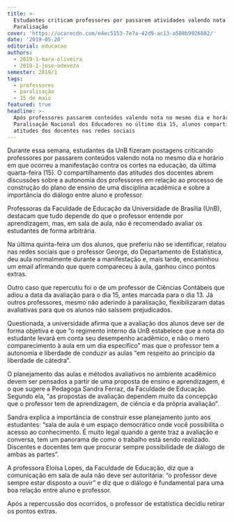 ```yaml
---
title: >-
  Estudantes criticam professores por passarem atividades valendo nota no dia da
  Paralisação 
cover: 'https://ucarecdn.com/e4ec5153-7e7a-42d9-ac13-a588b9926802/'
date: '2019-05-20'
editorial: educacao
authors:
  - 2019-1-mara-oliveira
  - 2019-1-jose-odeveza
semester: 2019/1
tags:
  - professores
  - paralisação
  - 15 de maio
featured: true
headline: >-
  Após professores passarem conteúdos valendo nota no mesmo dia e horário da
  Paralisação Nacional dos Educadores no último dia 15, alunos compartilharam as
  atitudes dos docentes nas redes sociais
---
```

Durante essa semana, estudantes da UnB fizeram postagens criticando professores por passarem conteúdos valendo nota no mesmo dia e horário em que ocorreu a manifestação contra os cortes na educação, da última quarta-feira (15). O compartilhamento das atitudes dos docentes abrem discussões sobre a autonomia dos professores em relação ao processo de construção do plano de ensino de uma disciplina acadêmica e sobre a importância do diálogo entre aluno e professor.

Professoras da Faculdade de Educação da Universidade de Brasília (UnB), destacam que tudo depende do que o professor entende por aprendizagem, mas, em sala de aula, não é recomendado avaliar os estudantes de forma arbitrária.

Na última quinta-feira um dos alunos, que preferiu não se identificar, relatou nas redes sociais que o professor George, do Departamento de Estatística, deu aula normalmente durante a manifestação e, mais tarde, encaminhou um email afirmando que quem compareceu à aula, ganhou cinco pontos extras. 

Outro caso que repercutiu foi o de um professor de Ciências Contábeis que adiou a data da avaliação para o dia 15, antes marcada para o dia 13. Já outros professores, mesmo não aderindo à paralisação, flexibilizaram datas avaliativas para que os alunos não saíssem prejudicados. 

Questionada, a universidade afirma que a avaliação dos alunos deve ser de forma objetiva e que “o regimento interno da UnB estabelece que a nota do estudante levará em conta seu desempenho acadêmico, e não o mero comparecimento à aula em um dia específico” mas que o professor tem a autonomia e liberdade de conduzir as aulas “em respeito ao princípio da liberdade de cátedra”.

O planejamento das aulas e métodos avaliativos no ambiente acadêmico devem ser pensados a partir de uma proposta de ensino e aprendizagem, é o que sugere a Pedagoga Sandra Ferraz, da Faculdade de Educação. Segundo ela, “as propostas de avaliação dependem muito da concepção que o professor tem de aprendizagem, de ciência e da própria avaliação”.

Sandra explica a importância de construir esse planejamento junto aos estudantes: “sala de aula é um espaço democrático onde você possibilita o acesso ao conhecimento. É muito legal quando a gente traz a avaliação e conversa, tem um panorama de como o trabalho está sendo realizado. Discentes e docentes tem que procurar sempre possibilidade de diálogo de ambas as partes”.

A professora Eloísa Lopes, da Faculdade de Educação, diz  que a comunicação em sala de aula não deve ser autoritária: “o professor deve sempre estar disposto a ouvir” e diz que o diálogo é fundamental para uma boa relação entre aluno e professor.

Após a repercussão dos ocorridos, o professor de estatística decidiu retirar os pontos extras.
